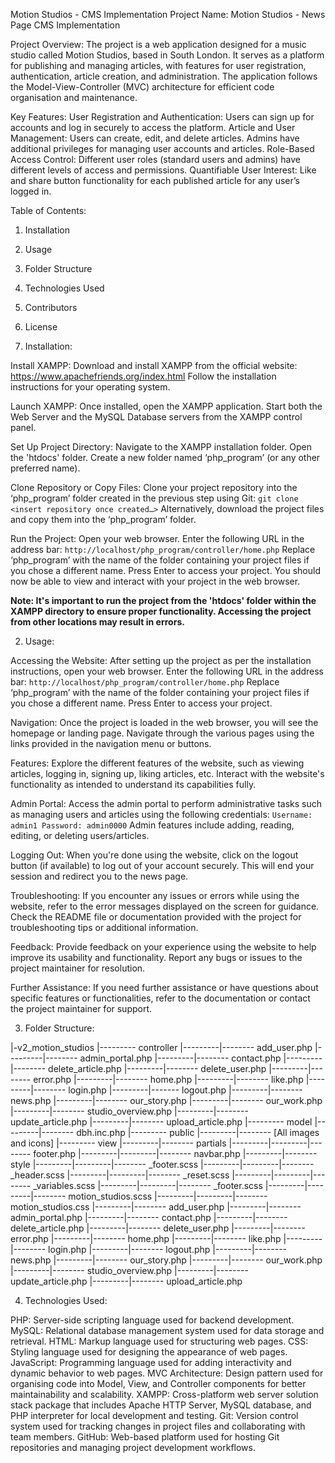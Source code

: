 Motion Studios - CMS Implementation
Project Name: Motion Studios - News Page CMS Implementation

Project Overview:
The project is a web application designed for a music studio called Motion Studios, based in South London. It serves as a platform for publishing and managing articles, with features for user registration, authentication, article creation, and administration. The application follows the Model-View-Controller (MVC) architecture for efficient code organisation and maintenance.

Key Features:
User Registration and Authentication: Users can sign up for accounts and log in securely to access the platform. 
Article and User Management: Users can create, edit, and delete articles. Admins have additional privileges for managing user accounts and articles. 
Role-Based Access Control: Different user roles (standard users and admins) have different levels of access and permissions. 
Quantifiable User Interest: Like and share button functionality for each published article for any user’s logged in.

Table of Contents:
1. Installation
2. Usage
3. Folder Structure
4. Technologies Used
5. Contributors
6. License

1. Installation:

Install XAMPP:
Download and install XAMPP from the official website: https://www.apachefriends.org/index.html
Follow the installation instructions for your operating system.

Launch XAMPP:
Once installed, open the XAMPP application.
Start both the Web Server and the MySQL Database servers from the XAMPP control panel.

Set Up Project Directory:
Navigate to the XAMPP installation folder.
Open the 'htdocs' folder.
Create a new folder named ‘php_program’ (or any other preferred name).

Clone Repository or Copy Files:
Clone your project repository into the ‘php_program’ folder created in the previous step using Git:
     ```
     git clone <insert repository once created…>
     ```
Alternatively, download the project files and copy them into the ‘php_program’ folder.

Run the Project:
Open your web browser.
Enter the following URL in the address bar:
     ```
     http://localhost/php_program/controller/home.php
     ```
Replace ‘php_program’ with the name of the folder containing your project files if you chose a different name.
Press Enter to access your project.
You should now be able to view and interact with your project in the web browser.

**Note: It's important to run the project from the 'htdocs' folder within the XAMPP directory to ensure proper functionality. Accessing the project from other locations may result in errors.**

2. Usage:

Accessing the Website:
After setting up the project as per the installation instructions, open your web browser.
Enter the following URL in the address bar:
     ```
     http://localhost/php_program/controller/home.php
     ```
Replace ‘php_program’ with the name of the folder containing your project files if you chose a different name.
Press Enter to access your project.

Navigation:
Once the project is loaded in the web browser, you will see the homepage or landing page.
Navigate through the various pages using the links provided in the navigation menu or buttons.

Features:
Explore the different features of the website, such as viewing articles, logging in, signing up, liking articles, etc.
Interact with the website's functionality as intended to understand its capabilities fully.

Admin Portal:
Access the admin portal to perform administrative tasks such as managing users and articles using the following credentials:
     ```
     Username: admin1
     Password: admin0000
     ```
Admin features include adding, reading, editing, or deleting users/articles.

Logging Out:
When you're done using the website, click on the logout button (if available) to log out of your account securely.
This will end your session and redirect you to the news page.

Troubleshooting:
If you encounter any issues or errors while using the website, refer to the error messages displayed on the screen for guidance.
Check the README file or documentation provided with the project for troubleshooting tips or additional information.

Feedback:
Provide feedback on your experience using the website to help improve its usability and functionality.
Report any bugs or issues to the project maintainer for resolution.

Further Assistance:
If you need further assistance or have questions about specific features or functionalities, refer to the documentation or contact the project maintainer for support.

3. Folder Structure:

|-v2_motion_studios
|---------	controller
|---------|--------	add_user.php
|---------|--------	admin_portal.php
|---------|--------	contact.php
|---------|--------	delete_article.php
|---------|--------	delete_user.php
|---------|--------	error.php
|---------|--------	home.php
|---------|--------	like.php
|---------|--------	login.php
|---------|-------	logout.php
|---------|--------	news.php
|---------|--------	our_story.php
|---------|--------	our_work.php
|---------|--------	studio_overview.php
|---------|--------	update_article.php
|---------|--------	upload_article.php
|---------	model
|---------|--------	dbh.inc.php
|---------	public
|---------|--------	[All images and icons]
|---------	view
|---------|--------	partials
|---------|---------|--------	footer.php
|---------|---------|--------	navbar.php
|---------|--------	style
|---------|---------|--------	_footer.scss
|---------|---------|--------	_header.scss
|---------|---------|--------	_reset.scss
|---------|---------|--------	_variables.scss
|---------|---------|--------	_footer.scss
|---------|---------|--------	motion_studios.scss
|---------|---------|--------	motion_studios.css
|---------|--------	add_user.php
|---------|--------	admin_portal.php
|---------|--------	contact.php
|---------|--------	delete_article.php
|---------|--------	delete_user.php
|---------|--------	error.php
|---------|--------	home.php
|---------|--------	like.php
|---------|--------	login.php
|---------|--------	logout.php
|---------|--------	news.php
|---------|--------	our_story.php
|---------|--------	our_work.php
|---------|--------	studio_overview.php
|---------|--------	update_article.php
|---------|--------	upload_article.php

4. Technologies Used:

PHP: Server-side scripting language used for backend development.
MySQL: Relational database management system used for data storage and retrieval.
HTML: Markup language used for structuring web pages.
CSS: Styling language used for designing the appearance of web pages.
JavaScript: Programming language used for adding interactivity and dynamic behavior to web pages.
MVC Architecture: Design pattern used for organising code into Model, View, and Controller components for better maintainability and scalability.
XAMPP: Cross-platform web server solution stack package that includes Apache HTTP Server, MySQL database, and PHP interpreter for local development and testing.
Git: Version control system used for tracking changes in project files and collaborating with team members.
GitHub: Web-based platform used for hosting Git repositories and managing project development workflows.
